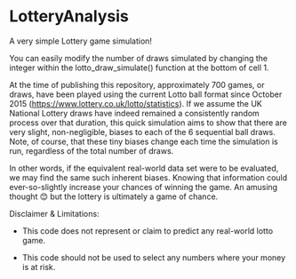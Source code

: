 # LotteryAnalysis
A very simple Lottery game simulation! 

You can easily modify the number of draws simulated by changing the integer within the lotto_draw_simulate() function at the bottom of cell 1.

At the time of publishing this repository, approximately 700 games, or draws, have been played using the current Lotto ball format since October 2015 (https://www.lottery.co.uk/lotto/statistics). If we assume the UK National Lottery draws have indeed remained a consistently random process over that duration, this quick simulation aims to show that there are very slight, non-negligible, biases to each of the 6 sequential ball draws. Note, of course, that these tiny biases change each time the simulation is run, regardless of the total number of draws. 

In other words, if the equivalent real-world data set were to be evaluated, we may find the same such inherent biases. Knowing that information could ever-so-slightly increase your chances of winning the game. An amusing thought 😊 but the lottery is ultimately a game of chance. 

Disclaimer & Limitations: 

  - This code does not represent or claim to predict any real-world lotto game.

  - This code should not be used to select any numbers where your money is at risk.  
      
